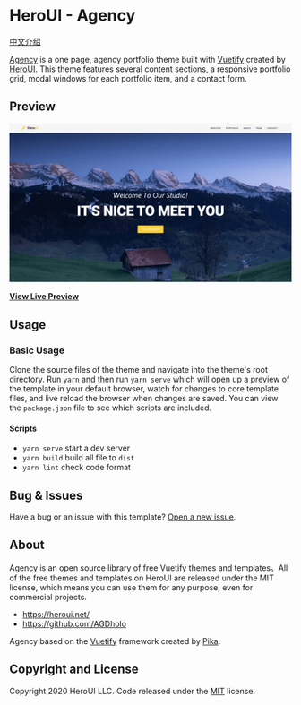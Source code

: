 # HeroUI - Agency

[中文介绍](https://github.com/heroui/agency/blob/master/zh-readme.md)

[Agency](https://agency.heroui.net/) is a one page, agency portfolio theme built with [Vuetify](https://vuetifyjs.com/) created by [HeroUI](https://heroui.net/). This theme features several content sections, a responsive portfolio grid, modal windows for each portfolio item, and a contact form.

## Preview

![Agency Preview](/preview.png)

**[View Live Preview](https://agency.heroui.net/)**

## Usage

### Basic Usage

Clone the source files of the theme and navigate into the theme's root directory. Run `yarn` and then run `yarn serve` which will open up a preview of the template in your default browser, watch for changes to core template files, and live reload the browser when changes are saved. You can view the `package.json` file to see which scripts are included.

#### Scripts

- `yarn serve` start a dev server
- `yarn build` build all file to `dist`
- `yarn lint` check code format

## Bug & Issues

Have a bug or an issue with this template? [Open a new issue](https://github.com/AGDholo/agency/issues).

## About

Agency is an open source library of free Vuetify themes and templates。All of the free themes and templates on HeroUI are released under the MIT license, which means you can use them for any purpose, even for commercial projects.

- <https://heroui.net/>
- <https://github.com/AGDholo>

Agency based on the [Vuetify](https://vuetifyjs.com/) framework created by [Pika](https://twitter.com/P1kaP1kaChu_).

## Copyright and License

Copyright 2020 HeroUI LLC. Code released under the [MIT](https://github.com/heroui/agency/blob/master/LICENSE) license.

